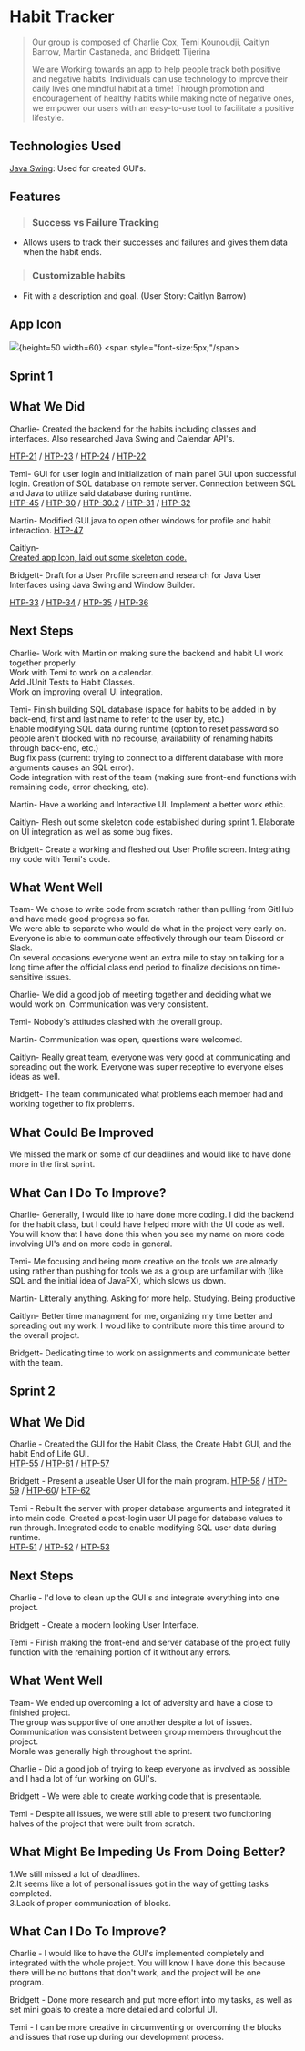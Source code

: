 # Habit Tracker
>  Our group is composed of Charlie Cox, Temi Kounoudji, Caitlyn Barrow, 
Martin Castaneda, and Bridgett Tijerina
>
> We are Working towards an app to help people track both positive and negative habits. Individuals can
use technology to improve their daily lives one mindful habit at a time!
Through promotion and encouragement of healthy habits while making note
of negative ones, we empower our users with an easy-to-use tool to facilitate
a positive lifestyle.

<!--

## Table of Contents
* [General Info](#general-information)
* [Technologies Used](#technologies-used)
* [Features](#features)
* [Screenshots](#screenshots)
* [Setup](#setup)
* [Usage](#usage)
* [Project Status](#project-status)
* [Room for Improvement](#room-for-improvement)
* [Acknowledgements](#acknowledgements)
* [Contact](#contact) 
* [License](#license)

-->


<!---

## General Information
- Provide general information about your project here.
- What problem does it (intend to) solve?
- What is the purpose of your project?
- Why did you undertake it?

-->
<!-- You don't have to answer all the questions - just the ones relevant to your project. -->

## Technologies Used

<a href= "https://docs.oracle.com/javase/tutorial/uiswing/">Java Swing</a>: Used for created GUI's.


## Features

> ### Success vs Failure Tracking
 - Allows users to track their successes and failures and gives them data when the habit ends.

> ### Customizable habits
 - Fit with a description and goal. (User Story: Caitlyn Barrow)


<!---
## Screenshots

<!-- If you have screenshots you'd like to share, include them here. -->
## App Icon 

![](https://i.imgur.com/Sxy2STc.png){height=50 width=60}
<span style="font-size:5px;"/span></p>



## Sprint 1

## What We Did
Charlie- Created the backend for the habits including classes and interfaces. Also researched Java Swing and Calendar API's.

<a href= "https://cs3398su22edosians.atlassian.net/browse/HTP-21">HTP-21</a> /
<a href= "https://cs3398su22edosians.atlassian.net/browse/HTP-23">HTP-23</a> /
<a href= "https://cs3398su22edosians.atlassian.net/browse/HTP-24">HTP-24</a> /
<a href= "https://cs3398su22edosians.atlassian.net/browse/HTP-22">HTP-22</a>

Temi- GUI for user login and initialization of main panel GUI upon successful login. Creation of SQL database on remote server. Connection between SQL and Java to utilize said database during runtime.<br>
<a href= "https://bitbucket.org/cs-3398-su22-edosians/habit-tracker-repository/src/master/UI%20Research/Swing%20and%20JavaFX%20Research">HTP-45</a> /
<a href= "https://bitbucket.org/cs-3398-su22-edosians/habit-tracker-repository/src/master/UI%20Initialization/SystemLog.java">HTP-30</a> /
<a href= "https://bitbucket.org/cs-3398-su22-edosians/habit-tracker-repository/src/master/UI%20Initialization/GUI.java">HTP-30.2</a> /
<a href= "https://bitbucket.org/cs-3398-su22-edosians/habit-tracker-repository/src/master/UI%20Research/SQL%20Research">HTP-31</a> /
<a href= "https://bitbucket.org/cs-3398-su22-edosians/habit-tracker-repository/src/master/UI%20Initialization/SystemLog.java%20(Local%20Server%20Vers.)">HTP-32</a>


Martin- Modified GUI.java to open other windows for profile and habit interaction.
<a href= "https://cs3398su22edosians.atlassian.net/jira/software/projects/HTP/boards/4/backlog?selectedIssue=HTP-47">HTP-47</a>


Caitlyn-  
<a href= https://bitbucket.org/cs-3398-su22-edosians/habit-tracker-repository/src/master/Habit%20Interface%20and%20Classes/End%20of%20File%20Summary>Created app Icon, laid out some skeleton code.</a>

Bridgett- Draft for a User Profile screen and research for Java User Interfaces using Java Swing and Window Builder.

<a href= "https://cs3398su22edosians.atlassian.net/browse/HTP-33">HTP-33</a> /
<a href= "https://cs3398su22edosians.atlassian.net/browse/HTP-34">HTP-34</a> /
<a href= "https://cs3398su22edosians.atlassian.net/browse/HTP-35">HTP-35</a> /
<a href= "https://cs3398su22edosians.atlassian.net/browse/HTP-36">HTP-36</a>

## Next Steps

Charlie- Work with Martin on making sure the backend and habit UI work together properly. <br>
         Work with Temi to work on a calendar.<br>
         Add JUnit Tests to Habit Classes.<br>
         Work on improving overall UI integration.<br>


Temi- Finish building SQL database (space for habits to be added in by back-end, first and last name to refer to the user by, etc.)<br>
      Enable modifying SQL data during runtime (option to reset password so people aren't blocked with no recourse, availability of renaming habits through back-end, etc.)<br>
      Bug fix pass (current: trying to connect to a different database with more arguments causes an SQL error).<br>
      Code integration with rest of the team (making sure front-end functions with remaining code, error checking, etc).<br>


Martin- Have a working and Interactive UI. Implement a better work ethic. <br> 


Caitlyn- Flesh out some skeleton code established during sprint 1. Elaborate on UI integration as well as some bug fixes. 

Bridgett- Create a working and fleshed out User Profile screen.
          Integrating my code with Temi's code.

## What Went Well

Team- We chose to write code from scratch rather than pulling from GitHub and have made good progress so far.<br>
We were able to separate who would do what in the project very early on.<br>
Everyone is able to communicate effectively through our team Discord or Slack.<br>
On several occasions everyone went an extra mile to stay on talking for a long time after the official class end period to finalize decisions on time-sensitive issues.<br>

Charlie- We did a good job of meeting together and deciding what we would work on. Communication
was very consistent.

Temi- Nobody's attitudes clashed with the overall group.

Martin- Communication was open, questions were welcomed.

Caitlyn- Really great team, everyone was very good at communicating and spreading out the work. Everyone was super receptive to everyone elses ideas as well. 


Bridgett- The team communicated what problems each member had and working together to fix problems.

## What Could Be Improved

We missed the mark on some of our deadlines and would like to have done more in the first sprint.

## What Can I Do To Improve?
Charlie- Generally, I would like to have done more coding. I did the backend for the habit class, but I could have helped more with the UI code as well. You will know that I have done this when you see my name
on more code involving UI's and on more code in general.

Temi- Me focusing and being more creative on the tools we are already using rather than pushing for tools we as a group are unfamiliar with (like SQL and the initial idea of JavaFX), which slows us down.

Martin- Litterally anything. Asking for more help. Studying. Being productive

Caitlyn- Better time managment for me, organizing my time better and spreading out my work. I woud like to contribute more this time around to the overall project.

Bridgett- Dedicating time to work on assignments and communicate better with the team.

## Sprint 2

## What We Did
Charlie - Created the GUI for the Habit Class, the Create Habit GUI, and the habit End of Life GUI.<br>
<a href= "https://bitbucket.org/cs-3398-su22-edosians/%7Bd04c43f8-c6a7-4434-b9b7-840abdbfc5b3%7D/commits/3c325b688527af9b68ec5bf3b83db51eb5e97a5b">HTP-55</a> /
<a href= "https://bitbucket.org/cs-3398-su22-edosians/habit-tracker-repository/commits/f77d70feb90bc57f17f830036b9c4ba34cc1df69">HTP-61</a> /
<a href= "https://bitbucket.org/cs-3398-su22-edosians/%7Bd04c43f8-c6a7-4434-b9b7-840abdbfc5b3%7D/commits/793eabc64dd9469514399779dd9f196a99e789c0">HTP-57</a>

Bridgett - Present a useable User UI for the main program.
<a href= "https://cs3398su22edosians.atlassian.net/browse/HTP-58">HTP-58</a> /
<a href= "https://cs3398su22edosians.atlassian.net/browse/HTP-59">HTP-59</a> /
<a href= "https://cs3398su22edosians.atlassian.net/browse/HTP-60">HTP-60</a>/
<a href= "https://cs3398su22edosians.atlassian.net/browse/HTP-62">HTP-62</a>

Temi - Rebuilt the server with proper database arguments and integrated it into main code. Created a post-login user UI page for database values to run through. Integrated code to enable modifying SQL user data during runtime.<br>
<a href= "https://bitbucket.org/%7B%7D/%7Bd04c43f8-c6a7-4434-b9b7-840abdbfc5b3%7D/pull-requests/31">HTP-51</a> /
<a href= "https://bitbucket.org/%7B%7D/%7Bd04c43f8-c6a7-4434-b9b7-840abdbfc5b3%7D/pull-requests/32">HTP-52</a> /
<a href= "https://bitbucket.org/%7B%7D/%7Bd04c43f8-c6a7-4434-b9b7-840abdbfc5b3%7D/pull-requests/33">HTP-53</a>

## Next Steps <br>
Charlie - I'd love to clean up the GUI's and integrate everything into one project. <br>

Bridgett - Create a modern looking User Interface. <br>

Temi - Finish making the front-end and server database of the project fully function with the remaining portion of it without any errors.<br>

## What Went Well<br>
Team- We ended up overcoming a lot of adversity and have a close to finished project.<br>
The group was supportive of one another despite a lot of issues. <br>
Communication was consistent between group members throughout the project.<br>
Morale was generally high throughout the sprint.<br>

Charlie - Did a good job of trying to keep everyone as involved as possible and I had a lot of fun working on GUI's.<br>

Bridgett - We were able to create working code that is presentable.<br>

Temi - Despite all issues, we were still able to present two funcitoning halves of the project that were built from scratch.<br>

## What Might Be Impeding Us From Doing Better?<br>
1.We still missed a lot of deadlines.<br>
2.It seems like a lot of personal issues got in the way of getting tasks completed.<br>
3.Lack of proper communication of blocks.<br>

## What Can I Do To Improve?<br>
Charlie - I would like to have the GUI's implemented completely and integrated with the whole project. You will know I have done this
because there will be no buttons that don't work, and the project will be one program.<br>

Bridgett - Done more research and put more effort into my tasks, as well as set mini goals to create a more detailed and colorful UI.<br>

Temi - I can be more creative in circumventing or overcoming the blocks and issues that rose up during our development process.<br>



<!--
## Setup
What are the project requirements/dependencies? Where are they listed? A requirements.txt or a Pipfile.lock file perhaps? Where is it located?

Proceed to describe how to install / setup one's local environment / get started with the project.

-->

<!---
## Usage
How does one go about using it?
Provide various use cases and code examples here.

`write-your-code-here`

-->

<!---
## Project Status
Project is: _in progress_ / _complete_ / _no longer being worked on_. If you are no longer working on it, provide reasons why.

-->

<!--
## Room for Improvement
Include areas you believe need improvement / could be improved. Also add TODOs for future development.

Room for improvement:
- Improvement to be done 1
- Improvement to be done 2

To do:
- Feature to be added 1
- Feature to be added 2

-->

<!---
## Acknowledgements
Give credit here.
- This project was inspired by...
- This project was based on [this tutorial](https://www.example.com).
- Many thanks to...

-->

<!---
## Contact
Created by [@flynerdpl](https://www.flynerd.pl/) - feel free to contact me! 

<!-- Optional -->
<!-- ## License -->
<!-- This project is open source and available under the [... License](). -->

<!-- You don't have to include all sections - just the one's relevant to your project -->